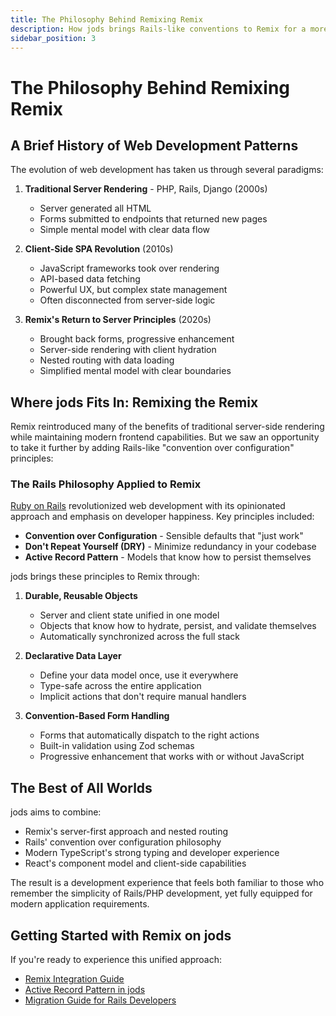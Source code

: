 ```yaml
---
title: The Philosophy Behind Remixing Remix
description: How jods brings Rails-like conventions to Remix for a more seamless full-stack experience
sidebar_position: 3
---
```


# The Philosophy Behind Remixing Remix

## A Brief History of Web Development Patterns

The evolution of web development has taken us through several paradigms:

1. **Traditional Server Rendering** - PHP, Rails, Django (2000s)

   - Server generated all HTML
   - Forms submitted to endpoints that returned new pages
   - Simple mental model with clear data flow

2. **Client-Side SPA Revolution** (2010s)

   - JavaScript frameworks took over rendering
   - API-based data fetching
   - Powerful UX, but complex state management
   - Often disconnected from server-side logic

3. **Remix's Return to Server Principles** (2020s)
   - Brought back forms, progressive enhancement
   - Server-side rendering with client hydration
   - Nested routing with data loading
   - Simplified mental model with clear boundaries

## Where jods Fits In: Remixing the Remix

Remix reintroduced many of the benefits of traditional server-side rendering while maintaining modern frontend capabilities. But we saw an opportunity to take it further by adding Rails-like "convention over configuration" principles:

### The Rails Philosophy Applied to Remix

[Ruby on Rails](https://rubyonrails.org/) revolutionized web development with its opinionated approach and emphasis on developer happiness. Key principles included:

- **Convention over Configuration** - Sensible defaults that "just work"
- **Don't Repeat Yourself (DRY)** - Minimize redundancy in your codebase
- **Active Record Pattern** - Models that know how to persist themselves

jods brings these principles to Remix through:

1. **Durable, Reusable Objects**

   - Server and client state unified in one model
   - Objects that know how to hydrate, persist, and validate themselves
   - Automatically synchronized across the full stack

2. **Declarative Data Layer**

   - Define your data model once, use it everywhere
   - Type-safe across the entire application
   - Implicit actions that don't require manual handlers

3. **Convention-Based Form Handling**
   - Forms that automatically dispatch to the right actions
   - Built-in validation using Zod schemas
   - Progressive enhancement that works with or without JavaScript

## The Best of All Worlds

jods aims to combine:

- Remix's server-first approach and nested routing
- Rails' convention over configuration philosophy
- Modern TypeScript's strong typing and developer experience
- React's component model and client-side capabilities

The result is a development experience that feels both familiar to those who remember the simplicity of Rails/PHP development, yet fully equipped for modern application requirements.

## Getting Started with Remix on jods

If you're ready to experience this unified approach:

- [Remix Integration Guide](/remix)
- [Active Record Pattern in jods](/concepts/active-record)
- [Migration Guide for Rails Developers](/guides/rails-to-jods)
